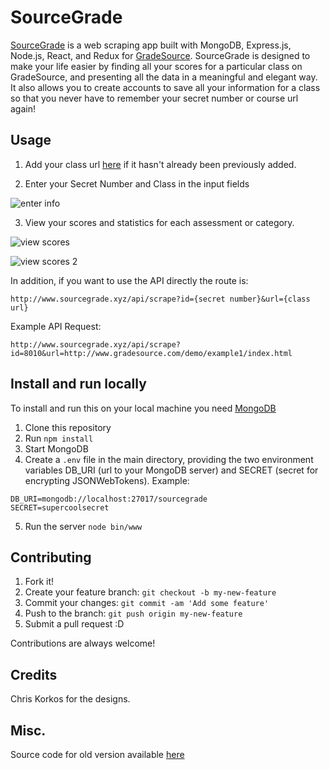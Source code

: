# SourceGrade

[SourceGrade](http://www.sourcegrade.xyz/) is a web scraping app built with MongoDB, Express.js, Node.js, React, and Redux for [GradeSource](http://www.gradesource.com/). SourceGrade is designed to make your life easier by finding all your scores for a particular class on GradeSource, and presenting all the data in a meaningful and elegant way. It also allows you to create accounts to save all your information for a class so that you never have to remember your secret number or course url again!

## Usage

1) Add your class url [here](http://www.sourcegrade.xyz/add) if it hasn't already been previously added.

2) Enter your Secret Number and Class in the input fields

![enter info](https://github.com/joelseq/SourceGrade/blob/master/img/image1.png)

3) View your scores and statistics for each assessment or category.

![view scores](https://github.com/joelseq/SourceGrade/blob/master/img/image2.png)

![view scores 2](https://github.com/joelseq/SourceGrade/blob/master/img/image3.png)

In addition, if you want to use the API directly the route is:

`http://www.sourcegrade.xyz/api/scrape?id={secret number}&url={class url}`

Example API Request:

`http://www.sourcegrade.xyz/api/scrape?id=8010&url=http://www.gradesource.com/demo/example1/index.html`

## Install and run locally

To install and run this on your local machine you need [MongoDB](https://www.mongodb.com/)

1. Clone this repository
2. Run `npm install`
3. Start MongoDB
4. Create a `.env` file in the main directory, providing the two environment variables DB_URI (url to your MongoDB server) and SECRET (secret for encrypting JSONWebTokens).
Example:
```
DB_URI=mongodb://localhost:27017/sourcegrade
SECRET=supercoolsecret
```
5. Run the server `node bin/www`

## Contributing

1. Fork it!
2. Create your feature branch: `git checkout -b my-new-feature`
3. Commit your changes: `git commit -am 'Add some feature'`
4. Push to the branch: `git push origin my-new-feature`
5. Submit a pull request :D

Contributions are always welcome!

## Credits

Chris Korkos for the designs.

## Misc.

Source code for old version available [here](https://github.com/joelseq/SourceGrade-Old)
